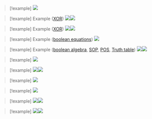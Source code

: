 
> [!example]
> ![](../z_images/Pasted%20image%2020250120122402.png)


> [!example] Example ([XOR](3.%20Combinational%20circuits.md#XOR))
> ![](../z_images/Pasted%20image%2020250115173054.png)![](../z_images/Pasted%20image%2020250115173223.png)


> [!example] Example ([XOR](3.%20Combinational%20circuits.md#XOR))
> ![](../z_images/Pasted%20image%2020250115173317.png)![](../z_images/Pasted%20image%2020250115173332.png)


> [!example] Example ([boolean equations](5-6.%20Boolean%20Algebra.md))
> ![](../z_images/Pasted%20image%2020250120122436.png)


> [!example] Example ([boolean algebra](5-6.%20Boolean%20Algebra.md), [SOP](4.%20SOP%20&%20POS.md#SOP%20(sum%20of%20products)), [POS](4.%20SOP%20&%20POS.md#POS%20(product%20of%20sums)), [Truth table](3.%20Combinational%20circuits.md#Combinational%20circuits))
> ![](../z_images/Pasted%20image%2020250120122511.png)![](../z_images/Pasted%20image%2020250120122526.png)


> [!example]
> ![](../z_images/Pasted%20image%2020250120130247.png)


> [!example]
> ![](../z_images/Pasted%20image%2020250120130548.png)![](../z_images/Pasted%20image%2020250120130602.png)

> [!example]
> ![](../z_images/Pasted%20image%2020250124115134.png)

> [!example]
> ![](../z_images/Pasted%20image%2020250124115201.png)


> [!example]
> ![](../z_images/Pasted%20image%2020250124134524.png)![](../z_images/Pasted%20image%2020250124134609.png)

> [!example]
> ![](../z_images/Pasted%20image%2020250124134554.png)![](../z_images/Pasted%20image%2020250124134623.png)

